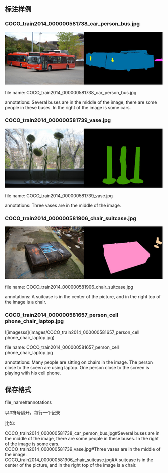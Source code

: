 ## 标注样例


### COCO_train2014_000000581738_car_person_bus.jpg

![imagesss](images/COCO_train2014_000000581738_car_person_bus.jpg)

file name: COCO_train2014_000000581738_car_person_bus.jpg

annotations: Several buses are in the middle of the image, there are some people in these buses. In the right of the image is some cars.


### COCO_train2014_000000581739_vase.jpg

![imagesss](images/COCO_train2014_000000581739_vase.jpg)

file name: COCO_train2014_000000581739_vase.jpg

annotations: Three vases are in the middle of the image.

### COCO_train2014_000000581906_chair_suitcase.jpg

![imagesss](images/COCO_train2014_000000581906_chair_suitcase.jpg)

file name: COCO_train2014_000000581906_chair_suitcase.jpg

annotations: A suitcase is in the center of the picture, and in the right top of the image is a chair.

### COCO_train2014_000000581657_person_cell phone_chair_laptop.jpg

![imagesss](images/COCO_train2014_000000581657_person_cell phone_chair_laptop.jpg)

file name: COCO_train2014_000000581657_person_cell phone_chair_laptop.jpg

annotations: Many people are sitting on chairs in the image. The person close to the sceen are using laptop. One person close to the screen is playing with his cell phone.




## 保存格式

file_name#annotations

以#符号隔开，每行一个记录

比如:

COCO_train2014_000000581738_car_person_bus.jpg#Several buses are in the middle of the image, there are some people in these buses. In the right of the image is some cars.
<br>COCO_train2014_000000581739_vase.jpg#Three vases are in the middle of the image.
<br>COCO_train2014_000000581906_chair_suitcase.jpg#A suitcase is in the center of the picture, and in the right top of the image is a chair.


